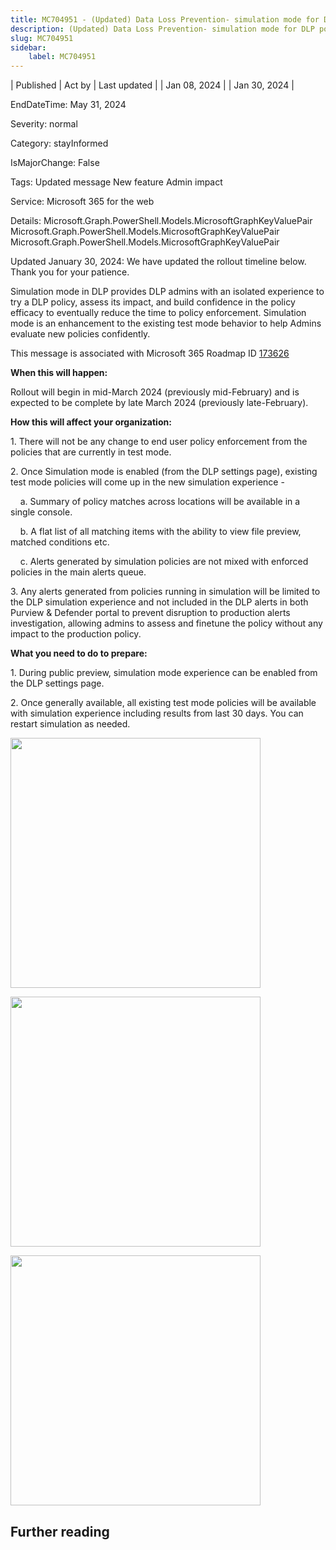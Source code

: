 ```yaml
---
title: MC704951 - (Updated) Data Loss Prevention- simulation mode for DLP policies
description: (Updated) Data Loss Prevention- simulation mode for DLP policies
slug: MC704951
sidebar:
    label: MC704951
---
```



| Published | Act by | Last updated |
| Jan 08, 2024 |  | Jan 30, 2024 |

EndDateTime: May 31, 2024

Severity: normal

Category: stayInformed

IsMajorChange: False

Tags: Updated message New feature Admin impact

Service: Microsoft 365 for the web

Details: Microsoft.Graph.PowerShell.Models.MicrosoftGraphKeyValuePair Microsoft.Graph.PowerShell.Models.MicrosoftGraphKeyValuePair Microsoft.Graph.PowerShell.Models.MicrosoftGraphKeyValuePair

<p style="">Updated January 30, 2024: We have updated the rollout timeline below. Thank you for your patience.</p><p style="">Simulation mode in DLP provides DLP admins with an isolated experience to try a DLP policy, assess its impact, and build confidence in the policy efficacy to eventually reduce the time to policy enforcement. Simulation mode is an enhancement to the existing test mode behavior to help Admins evaluate new policies confidently.<br></p>
<p>This message is associated with Microsoft 365 Roadmap ID <a href="https://www.microsoft.com/microsoft-365/roadmap?rtc=1%26filters=&amp;searchterms=173626" target="_blank">173626</a><br></p>

<p><b>When this will happen:</b><br></p>

<p>Rollout will begin in mid-March 2024 (previously mid-February) and is expected to be complete by late March 2024 (previously late-February).&nbsp;</p>

<p><b>How this will affect your organization:</b></p>

<p>1.	There will not be any change to end user policy enforcement from the policies that are currently in test mode.
</p><p>2.	Once Simulation mode is enabled (from the DLP settings page), existing test mode policies will come up in the new simulation experience -
</p><p>&nbsp; &nbsp; a.	Summary of policy matches across locations will be available in a single console.
</p><p>&nbsp; &nbsp; b.	A flat list of all matching items with the ability to view file preview, matched conditions etc.
</p><p>&nbsp; &nbsp; c.	Alerts generated by simulation policies are not mixed with enforced policies in the main alerts queue.
</p><p>3.	Any alerts generated from policies running in simulation will be limited to the DLP simulation experience and not included in the DLP alerts in both Purview &amp; Defender portal to prevent disruption to production alerts investigation, allowing admins to assess and finetune the policy without any impact to the production policy.</p>
<p><b>What you need to do to prepare:</b></p>
<p>1.	During public preview, simulation mode experience can be enabled from the DLP settings page.
</p><p>2.	Once generally available, all existing test mode policies will be available with simulation experience including results from last 30 days. You can restart simulation as needed.
</p><p><img src="https://img-prod-cms-rt-microsoft-com.akamaized.net/cms/api/am/imageFileData/RW1geZS?ver=9d71" style="width: 400px;"><br></p><p><img src="https://img-prod-cms-rt-microsoft-com.akamaized.net/cms/api/am/imageFileData/RW1ghhV?ver=60e8" style="width: 400px;"><br></p><p><img src="https://img-prod-cms-rt-microsoft-com.akamaized.net/cms/api/am/imageFileData/RW1ghhW?ver=1a3f" style="width: 400px;"><br></p>

## Further reading
